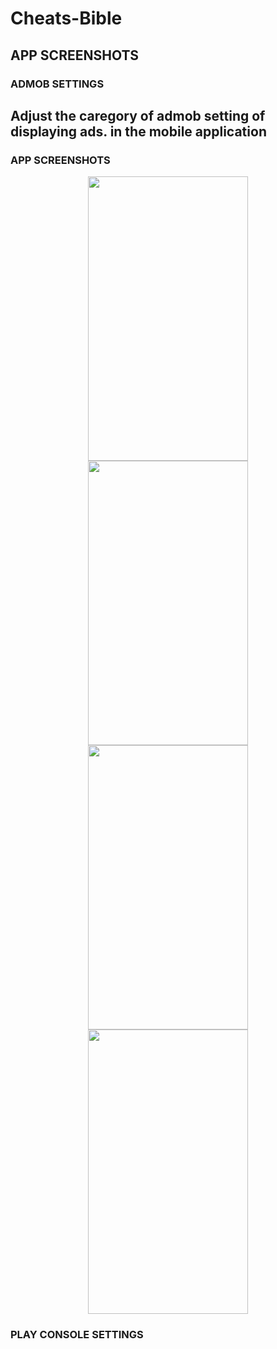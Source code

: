 # Cheats-Bible



## APP SCREENSHOTS


### ADMOB SETTINGS

## Adjust the caregory of admob setting of displaying ads. in the mobile application






### APP SCREENSHOTS
<p align="center">
  <img src="https://user-images.githubusercontent.com/40432616/92407192-89870f00-f157-11ea-9f9d-5e682751f3c7.jpg" width="256" height="455">
  <img src="https://user-images.githubusercontent.com/40432616/92407205-8c81ff80-f157-11ea-925c-c82ffa172369.jpg" width="256" height="455">
  <img src="https://user-images.githubusercontent.com/40432616/92407209-8e4bc300-f157-11ea-995d-764cebe2f635.jpg" width="256" height="455">
  <img src="https://user-images.githubusercontent.com/40432616/92407212-90ae1d00-f157-11ea-8051-5f65775bacb8.jpg" width="256" height="455">
</p>




### PLAY CONSOLE SETTINGS

